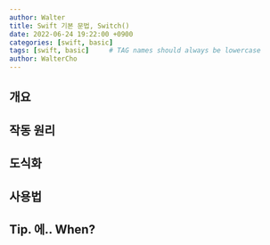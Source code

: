 ```yaml
---
author: Walter
title: Swift 기본 문법, Switch()
date: 2022-06-24 19:22:00 +0900
categories: [swift, basic]
tags: [swift, basic]     # TAG names should always be lowercase
author: WalterCho
---
```


## 개요

## 작동 원리

## 도식화

## 사용법

## Tip. 에.. When?